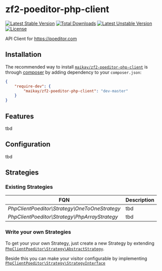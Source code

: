 zf2-poeditor-php-client
=======================

[![Latest Stable Version](https://poser.pugx.org/maikay/zf2-poeditor-php-client/v/stable.svg)](https://packagist.org/packages/maikay/zf2-poeditor-php-client)
[![Total Downloads](https://poser.pugx.org/maikay/zf2-poeditor-php-client/downloads.svg)](https://packagist.org/packages/maikay/zf2-poeditor-php-client)
[![Latest Unstable Version](https://poser.pugx.org/maikay/zf2-poeditor-php-client/v/unstable.svg)](https://packagist.org/packages/maikay/zf2-poeditor-php-client)
[![License](https://poser.pugx.org/maikay/zf2-poeditor-php-client/license.svg)](https://packagist.org/packages/maikay/zf2-poeditor-php-client)

API Client for https://poeditor.com

## Installation

The recommended way to install [`maikay/zf2-poeditor-php-client`](https://packagist.org/packages/maikay/zf2-poeditor-php-client)
is through [composer](http://getcomposer.org/) by adding dependency to your `composer.json`:

```json
{
    "require-dev": {
        "maikay/zf2-poeditor-php-client": "dev-master"
    }
}
```

## Features

tbd

## Configuration

tbd

## Strategies

### Existing Strategies

FQN                                                  | Description
---------------------------------------------------- | ------------------------------------------
*PhpClientPoeditor\Strategy\OneToOneStrategy*      | tbd
*PhpClientPoeditor\Strategy\PhpArrayStrategy*      | tbd

### Write your own Strategies

To get your your own Strategy, just create a new Strategy by extending
[`PhpClientPoeditor\Strategy\AbstractStrategy`](https://github.com/maikay/PhpClientPoeditor/blob/master/src/Strategy/AbstractStrategy.php).

Beside this you can make your visitor configurable by implementing
[`PhpClientPoeditor\Strategy\StrategyInterface`](https://github.com/maikay/PhpClientPoeditor/blob/master/src/Strategy/StrategyInterface.php)